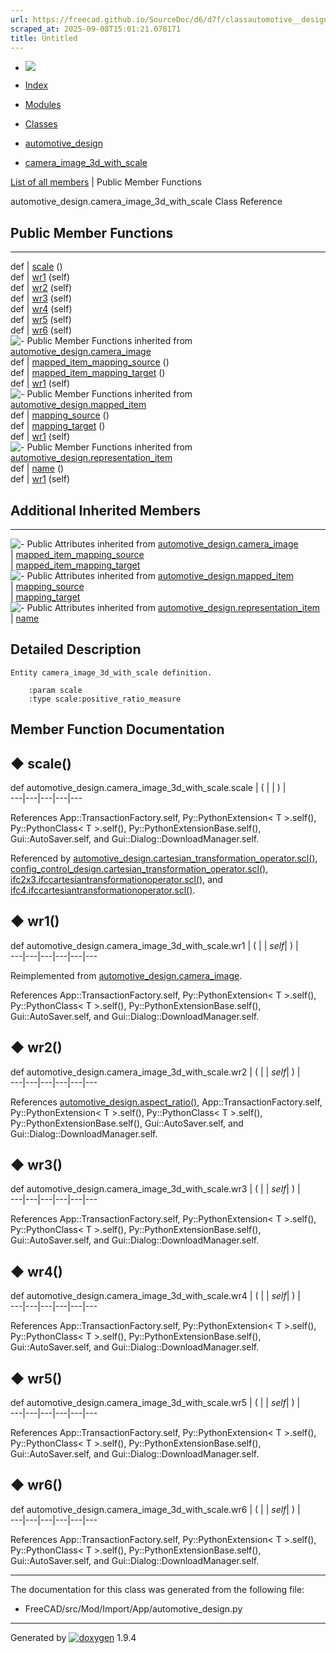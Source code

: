 ```yaml
---
url: https://freecad.github.io/SourceDoc/d6/d7f/classautomotive__design_1_1camera__image__3d__with__scale.html
scraped_at: 2025-09-08T15:01:21.078171
title: Untitled
---
```


  * [ ![](https://www.freecad.org/svg/logo-freecad.svg) ](https://freecadweb.org "FreeCAD")
  * [Index](../../index.html "Index")
  * [Modules](../../modules.html "Modules list")
  * [Classes](../../annotated.html "Annotated list")

  * [automotive_design](../../d4/ddf/namespaceautomotive__design.html)
  * [camera_image_3d_with_scale](../../d6/d7f/classautomotive__design_1_1camera__image__3d__with__scale.html)

[List of all members](../../de/d9f/classautomotive__design_1_1camera__image__3d__with__scale-members.html) | Public Member Functions

automotive_design.camera_image_3d_with_scale Class Reference

##  Public Member Functions  
  
---  
def | [scale](../../d6/d7f/classautomotive__design_1_1camera__image__3d__with__scale.html#a0eea6f39dd7d9bcb2217332e2cce3488) ()  
def | [wr1](../../d6/d7f/classautomotive__design_1_1camera__image__3d__with__scale.html#ab07fd3f22d7bb287e8f79c08a314304c) (self)  
def | [wr2](../../d6/d7f/classautomotive__design_1_1camera__image__3d__with__scale.html#a484372574fac15a273e409a719da7dac) (self)  
def | [wr3](../../d6/d7f/classautomotive__design_1_1camera__image__3d__with__scale.html#adf6bbdc9ddf1767f9ad5497b6dc4fccb) (self)  
def | [wr4](../../d6/d7f/classautomotive__design_1_1camera__image__3d__with__scale.html#a66b7f31f6fe6bcd67995ed88f0837bc6) (self)  
def | [wr5](../../d6/d7f/classautomotive__design_1_1camera__image__3d__with__scale.html#aab0d90dc3d87c8229fb6117a6872890d) (self)  
def | [wr6](../../d6/d7f/classautomotive__design_1_1camera__image__3d__with__scale.html#a0aa26ccd2985702b467a89c9698634f7) (self)  
![-](../../closed.png) Public Member Functions inherited from
[automotive_design.camera_image](../../d2/d21/classautomotive__design_1_1camera__image.html)  
def | [mapped_item_mapping_source](../../d2/d21/classautomotive__design_1_1camera__image.html#a246b8f213c813ebe7c96775f10233172) ()  
def | [mapped_item_mapping_target](../../d2/d21/classautomotive__design_1_1camera__image.html#acc53e889e7d104af6a5872f3ffdafa3b) ()  
def | [wr1](../../d2/d21/classautomotive__design_1_1camera__image.html#ae9f20c43a204d7242970a746248012e1) (self)  
![-](../../closed.png) Public Member Functions inherited from
[automotive_design.mapped_item](../../da/db9/classautomotive__design_1_1mapped__item.html)  
def | [mapping_source](../../da/db9/classautomotive__design_1_1mapped__item.html#a72b9fcc259a85827d18bc7f43c82d0ab) ()  
def | [mapping_target](../../da/db9/classautomotive__design_1_1mapped__item.html#abb624b9c3b8b6c43a7e1b00e1a3d9852) ()  
def | [wr1](../../da/db9/classautomotive__design_1_1mapped__item.html#ad0b28031cb9dcc65c0d7429617fc5fff) (self)  
![-](../../closed.png) Public Member Functions inherited from
[automotive_design.representation_item](../../d3/d20/classautomotive__design_1_1representation__item.html)  
def | [name](../../d3/d20/classautomotive__design_1_1representation__item.html#a33b5812d92aa0d107b4fd4274c17b9d9) ()  
def | [wr1](../../d3/d20/classautomotive__design_1_1representation__item.html#af350c19fc5e5763d4991494a99d979ed) (self)  
  
##  Additional Inherited Members  
  
---  
![-](../../closed.png) Public Attributes inherited from
[automotive_design.camera_image](../../d2/d21/classautomotive__design_1_1camera__image.html)  
|
[mapped_item_mapping_source](../../d2/d21/classautomotive__design_1_1camera__image.html#a95e9182d5d1256e81c5172b72489ed25)  
|
[mapped_item_mapping_target](../../d2/d21/classautomotive__design_1_1camera__image.html#a366f2170d9f6b15a58c22853c369c9e3)  
![-](../../closed.png) Public Attributes inherited from
[automotive_design.mapped_item](../../da/db9/classautomotive__design_1_1mapped__item.html)  
|
[mapping_source](../../da/db9/classautomotive__design_1_1mapped__item.html#a3aa3304cfa79ebfa6ce36c09a4b5145c)  
|
[mapping_target](../../da/db9/classautomotive__design_1_1mapped__item.html#a0e7f7b0a3cda1e1c79b30fbec12aa362)  
![-](../../closed.png) Public Attributes inherited from
[automotive_design.representation_item](../../d3/d20/classautomotive__design_1_1representation__item.html)  
|
[name](../../d3/d20/classautomotive__design_1_1representation__item.html#a3d48fe912053adaf5f187b606fa81c87)  
  
## Detailed Description

    
    
    Entity camera_image_3d_with_scale definition.
    
        :param scale
        :type scale:positive_ratio_measure

## Member Function Documentation

## ◆ scale()

def automotive_design.camera_image_3d_with_scale.scale  | ( | | ) |   
---|---|---|---|---  
  
References App::TransactionFactory.self, Py::PythonExtension< T >.self(),
Py::PythonClass< T >.self(), Py::PythonExtensionBase.self(),
Gui::AutoSaver.self, and Gui::Dialog::DownloadManager.self.

Referenced by
[automotive_design.cartesian_transformation_operator.scl()](../../d7/d5c/classautomotive__design_1_1cartesian__transformation__operator.html#a607065ae6d7bb5dacfd7c75bd6711dc5),
[config_control_design.cartesian_transformation_operator.scl()](../../d5/de5/classconfig__control__design_1_1cartesian__transformation__operator.html#a0f720927aeb8f85e823ae00966334520),
[ifc2x3.ifccartesiantransformationoperator.scl()](../../d8/d5d/classifc2x3_1_1ifccartesiantransformationoperator.html#a1230d04a4e6e505a3ea5cbb23a36f383),
and
[ifc4.ifccartesiantransformationoperator.scl()](../../d4/d39/classifc4_1_1ifccartesiantransformationoperator.html#a7a36aec732fadc2ec945b4ad3bc1570d).

## ◆ wr1()

def automotive_design.camera_image_3d_with_scale.wr1  | ( |  | _self_| ) |   
---|---|---|---|---|---  
  
Reimplemented from
[automotive_design.camera_image](../../d2/d21/classautomotive__design_1_1camera__image.html#ae9f20c43a204d7242970a746248012e1).

References App::TransactionFactory.self, Py::PythonExtension< T >.self(),
Py::PythonClass< T >.self(), Py::PythonExtensionBase.self(),
Gui::AutoSaver.self, and Gui::Dialog::DownloadManager.self.

## ◆ wr2()

def automotive_design.camera_image_3d_with_scale.wr2  | ( |  | _self_| ) |   
---|---|---|---|---|---  
  
References
[automotive_design.aspect_ratio()](../../d4/ddf/namespaceautomotive__design.html#a82f6d40f69ac9b153140de82cb84f836),
App::TransactionFactory.self, Py::PythonExtension< T >.self(),
Py::PythonClass< T >.self(), Py::PythonExtensionBase.self(),
Gui::AutoSaver.self, and Gui::Dialog::DownloadManager.self.

## ◆ wr3()

def automotive_design.camera_image_3d_with_scale.wr3  | ( |  | _self_| ) |   
---|---|---|---|---|---  
  
References App::TransactionFactory.self, Py::PythonExtension< T >.self(),
Py::PythonClass< T >.self(), Py::PythonExtensionBase.self(),
Gui::AutoSaver.self, and Gui::Dialog::DownloadManager.self.

## ◆ wr4()

def automotive_design.camera_image_3d_with_scale.wr4  | ( |  | _self_| ) |   
---|---|---|---|---|---  
  
References App::TransactionFactory.self, Py::PythonExtension< T >.self(),
Py::PythonClass< T >.self(), Py::PythonExtensionBase.self(),
Gui::AutoSaver.self, and Gui::Dialog::DownloadManager.self.

## ◆ wr5()

def automotive_design.camera_image_3d_with_scale.wr5  | ( |  | _self_| ) |   
---|---|---|---|---|---  
  
References App::TransactionFactory.self, Py::PythonExtension< T >.self(),
Py::PythonClass< T >.self(), Py::PythonExtensionBase.self(),
Gui::AutoSaver.self, and Gui::Dialog::DownloadManager.self.

## ◆ wr6()

def automotive_design.camera_image_3d_with_scale.wr6  | ( |  | _self_| ) |   
---|---|---|---|---|---  
  
References App::TransactionFactory.self, Py::PythonExtension< T >.self(),
Py::PythonClass< T >.self(), Py::PythonExtensionBase.self(),
Gui::AutoSaver.self, and Gui::Dialog::DownloadManager.self.

* * *

The documentation for this class was generated from the following file:

  * FreeCAD/src/Mod/Import/App/automotive_design.py

* * *

Generated by
[![doxygen](../../doxygen.svg)](https://www.doxygen.org/index.html) 1.9.4

